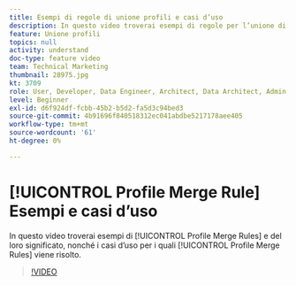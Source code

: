 ```yaml
---
title: Esempi di regole di unione profili e casi d’uso
description: In questo video troverai esempi di regole per l’unione di profili e loro significato, nonché i casi d’uso per i quali le regole per l’unione di profili risolvono .
feature: Unione profili
topics: null
activity: understand
doc-type: feature video
team: Technical Marketing
thumbnail: 28975.jpg
kt: 3709
role: User, Developer, Data Engineer, Architect, Data Architect, Admin, Leader
level: Beginner
exl-id: d6f924df-fcbb-45b2-b5d2-fa5d3c94bed3
source-git-commit: 4b91696f840518312ec041abdbe5217178aee405
workflow-type: tm+mt
source-wordcount: '61'
ht-degree: 0%

---
```


# [!UICONTROL Profile Merge Rule] Esempi e casi d’uso

In questo video troverai esempi di [!UICONTROL Profile Merge Rules] e del loro significato, nonché i casi d’uso per i quali [!UICONTROL Profile Merge Rules] viene risolto.

>[!VIDEO](https://video.tv.adobe.com/v/28975/?quality=12)
